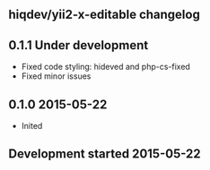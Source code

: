 hiqdev/yii2-x-editable changelog
--------------------------------

## 0.1.1 Under development

- Fixed code styling: hideved and php-cs-fixed
- Fixed minor issues

## 0.1.0 2015-05-22

- Inited

## Development started 2015-05-22

